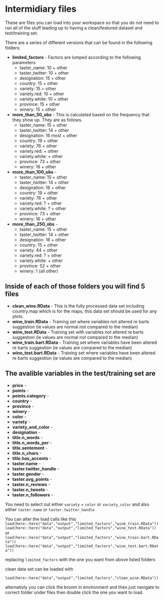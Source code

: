 # Intermidiary files
These are files you can load into your workspace so that you do not need to run all of the stuff leading up to having a clean/featured dataset and test/training set.

There are a series of different versions that can be found in the following folders: 

- **limited_factors** - Factors are lumped according to the following parameters
  - taster_name: 10 + other
  - taster_twitter: 10 + other
  - designation: 15 + other
  - country: 15 + other
  - variety: 15 + other
  - variety.red: 10 + other
  - variety.white: 10 + other
  - province: 15 + other
  - winery: 15 + other
- **more_than_50_obs** - This is calculated based on the frequency that they show up. They are as follows. 
  - taster_name: 15 + other
  - taster_twitter: 14 + other
  - designation: 16 most + other
  - country: 19 + other
  - variety: 76 + other
  - variety.red: + other
  - variety.white: + other
  - province: 73 + other
  - winery: 16 + other
- **more_than_100_obs** -
  - taster_name: 15 + other
  - taster_twitter: 14 + other
  - designation: 16 + other
  - country: 19 + other
  - variety: 76 + other
  - variety.red: ? + other
  - variety.white: ? + other
  - province: 73 + other
  - winery: 16 + other
- **more_than_250_obs** -
  - taster_name: 15 + other
  - taster_twitter: 14 + other
  - designation: 16 + other
  - country: 15 + other
  - variety: 44 + other
  - variety.red: ? + other
  - variety.white: + other
  - province: 52 + other
  - winery: 1 (all other)

## Inside of each of those folders you will find 5 files

- **clean_wine.RData** - This is the fully processed data set including country.map which is for the maps, this data set should be used for any plots.
- **wine_train.RData** - Training set where variables not altered re barts suggestion (ie values are normal not compared to the median)
- **wine_test.RData** - Training set with variables not altered re barts suggestion (ie values are normal not compared to the median)
- **wine_train.bart.RData** - Training set where variables have been altered re barts suggestion (ie values are compared to the median)
- **wine_test.bart.RData** - Training set where variables have been altered re barts suggestion (ie values are compared to the median)

## The avalible variables in the test/training set are
- **price** -
- **points** - 
- **points.category** - 
- **country** -
- **province** - 
- **winery** - 
- **color** -
- **variety** -
- **variety_and_color** - 
- **designation** - 
- **title.n_words** - 
- **title.n_words_per** -
- **title.sentement** -
- **title.n_chars** -
- **title.has_accents** -
- **taster.name** -
- **taster.twitter_handle** - 
- **taster.gender** - 
- **taster.avg_points** -
- **taster.n_reviews** -
- **taster.n_tweets** -
- **taster.n_followers** -

You need to select out either `variety` + `color` or `variety_color` and also either `taster.name` or `taster.twitter_handle`

You can alter the load calls like this 
`load(here::here("data","output","limited_factors","wine_train.RData"))`
`load(here::here("data","output","limited_factors","wine_test.RData"))`
or 
`load(here::here("data","output","limited_factors","wine_train.bart.RData"))`
`load(here::here("data","output","limited_factors","wine_test.bart.RData"))`

replacing `limited_factors` with the one you want from above listed folders

clean data set can be loaded with 

`load(here::here("data","output","limited_factors","clean_wine.RData"))` 

alternativly you can click the broom in environment and then just navigate to correct folder under files then double click the one you want to load. 

 